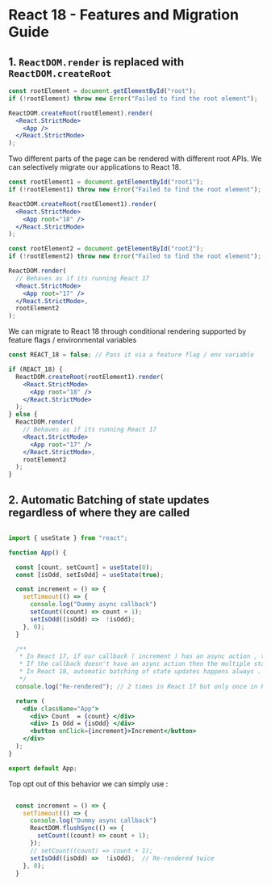 # React 18 - Features and Migration Guide



## 1. `ReactDOM.render` is replaced with `ReactDOM.createRoot`

```jsx
const rootElement = document.getElementById("root");
if (!rootElement) throw new Error("Failed to find the root element");

ReactDOM.createRoot(rootElement).render(
  <React.StrictMode>
    <App />
  </React.StrictMode>
);
```

Two different parts of the page can be rendered with different root APIs. We can selectively migrate our applications to React 18.

```jsx
const rootElement1 = document.getElementById("root1");
if (!rootElement1) throw new Error("Failed to find the root element");

ReactDOM.createRoot(rootElement1).render(
  <React.StrictMode>
    <App root="18" />
  </React.StrictMode>
);

const rootElement2 = document.getElementById("root2");
if (!rootElement2) throw new Error("Failed to find the root element");

ReactDOM.render(
  // Behaves as if its running React 17
  <React.StrictMode>
    <App root="17" />
  </React.StrictMode>,
  rootElement2
);
```

We can migrate to React 18 through conditional rendering supported by feature flags / environmental variables

```jsx
const REACT_18 = false; // Pass it via a feature flag / env variable

if (REACT_18) {
  ReactDOM.createRoot(rootElement1).render(
    <React.StrictMode>
      <App root="18" />
    </React.StrictMode>
  );
} else {
  ReactDOM.render(
    // Behaves as if its running React 17
    <React.StrictMode>
      <App root="17" />
    </React.StrictMode>,
    rootElement2
  );
}
```

## 2. Automatic Batching of state updates regardless of where they are called

```jsx

import { useState } from "react";

function App() {

  const [count, setCount] = useState(0);
  const [isOdd, setIsOdd] = useState(true);

  const increment = () => {
    setTimeout(() => {
      console.log("Dummy async callback")
      setCount((count) => count + 1);
      setIsOdd((isOdd) =>  !isOdd);  
    }, 0);
  }

  /**
   * In React 17, if our callback ( increment ) has an async action , then the component is re-rendered twice in this case, unless wrapped with ReactDOM.unstable_batchedUpdates
   * If the callback doesn't have an async action then the multiple state updates are batched to a single update and the component is re-rendered only once.
   * In React 18, automatic batching of state updates happens always . So regardless of our function has async actions or not the component is re-rendered only once.
   */
  console.log("Re-rendered"); // 2 times in React 17 but only once in React 18

  return (
    <div className="App">
      <div> Count  = {count} </div>
      <div> Is Odd = {isOdd} </div>
      <button onClick={increment}>Increment</button>
    </div>
  );
}

export default App;

```
Top opt out of this behavior we can simply use :

```jsx

  const increment = () => {
    setTimeout(() => {
      console.log("Dummy async callback")
      ReactDOM.flushSync(() => {
        setCount((count) => count + 1);
      });
      // setCount((count) => count + 1);
      setIsOdd((isOdd) =>  !isOdd);  // Re-rendered twice
    }, 0);
  }
```

